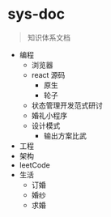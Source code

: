# sys-doc

> 知识体系文档

- 编程
  - 浏览器
  - react 源码
    - 原生
    - 轮子
  - 状态管理开发范式研讨
  - 婚礼小程序
  - 设计模式
    - 输出方案比武
- 工程
- 架构
- leetCode
- 生活
  - 订婚
  - 婚纱
  - 求婚
